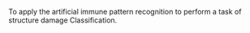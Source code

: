 To apply the artificial immune pattern recognition to perform a task of structure damage Classification.